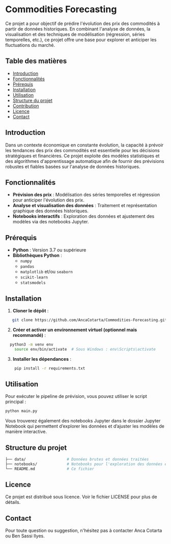 # Commodities Forecasting

Ce projet a pour objectif de prédire l'évolution des prix des commodités à partir de données historiques. En combinant l'analyse de données, la visualisation et des techniques de modélisation (régression, séries temporelles, etc.), ce projet offre une base pour explorer et anticiper les fluctuations du marché.

## Table des matières

- [Introduction](#introduction)
- [Fonctionnalités](#fonctionnalités)
- [Prérequis](#prérequis)
- [Installation](#installation)
- [Utilisation](#utilisation)
- [Structure du projet](#structure-du-projet)
- [Contribution](#contribution)
- [Licence](#licence)
- [Contact](#contact)

## Introduction

Dans un contexte économique en constante évolution, la capacité à prévoir les tendances des prix des commodités est essentielle pour les décisions stratégiques et financières. Ce projet exploite des modèles statistiques et des algorithmes d'apprentissage automatique afin de fournir des prévisions robustes et fiables basées sur l'analyse de données historiques.

## Fonctionnalités

- **Prévision des prix** : Modélisation des séries temporelles et régression pour anticiper l'évolution des prix.
- **Analyse et visualisation des données** : Traitement et représentation graphique des données historiques.
- **Notebooks interactifs** : Exploration des données et ajustement des modèles via des notebooks Jupyter.

## Prérequis

- **Python** : Version 3.7 ou supérieure
- **Bibliothèques Python** :
  - `numpy`
  - `pandas`
  - `matplotlib` et/ou `seaborn`
  - `scikit-learn`
  - `statsmodels`

## Installation

1. **Cloner le dépôt** :
```bash
   git clone https://github.com/AncaCotarta/Commodities-Forecasting.git
```

2. **Créer et activer un environnement virtuel (optionnel mais recommandé)** :
```bash
  python3 -m venv env
    source env/bin/activate  # Sous Windows : env\Scripts\activate
```

3. **Installer les dépendances**  :
```bash
    pip install -r requirements.txt
```

## Utilisation

Pour exécuter le pipeline de prévision, vous pouvez utiliser le script principal :
```bash
python main.py
```
Vous trouverez également des notebooks Jupyter dans le dossier Jupyter Notebook qui permettent d’explorer les données et d’ajuster les modèles de manière interactive.

## Structure du projet

```bash
├── data/                  # Données brutes et données traitées
├── notebooks/             # Notebooks pour l'exploration des données et l'analyse
└── README.md              # Ce fichier
```

## Licence
Ce projet est distribué sous licence. Voir le fichier LICENSE pour plus de détails.

## Contact
Pour toute question ou suggestion, n'hésitez pas à contacter Anca Cotarta ou Ben Sassi Ilyes.
